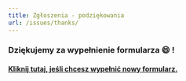 ```yaml
---
title: Zgłoszenia - podziękowania
url: /issues/thanks/
---
```


### Dziękujemy za wypełnienie formularza :smile: !
#### [Kliknij tutaj, jeśli chcesz wypełnić nowy formularz.](/issues/)

